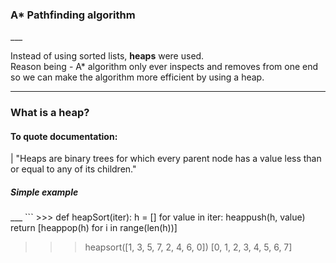 <h3>A* Pathfinding algorithm</h3>
___

Instead of using sorted lists, <b>heaps</b> were used. \
Reason being - A* algorithm only ever inspects and removes from one end so we can make the algorithm more efficient by using a heap.
***
<h3>What is a heap?</h3>

<h4>To quote documentation:</h4>
| "Heaps are binary trees for which every parent node has a value less than or equal to any of its children."

<h5>Simple example</h5>
___
```
>>> def heapSort(iter):
        h = []
        for value in iter:
            heappush(h, value)
        return [heappop(h) for i in range(len(h))]

>>> heapsort([1, 3, 5, 7, 2, 4, 6, 0])
[0, 1, 2, 3, 4, 5, 6, 7]
```
